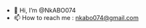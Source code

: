 - 👋 Hi, I’m @NkABO074
- 📫 How to reach me : nkabo074@gmail.com

<!---
NkABO074/NkABO074 is a ✨ special ✨ repository because its `README.md` (this file) appears on your GitHub profile.
You can click the Preview link to take a look at your changes.
--->
